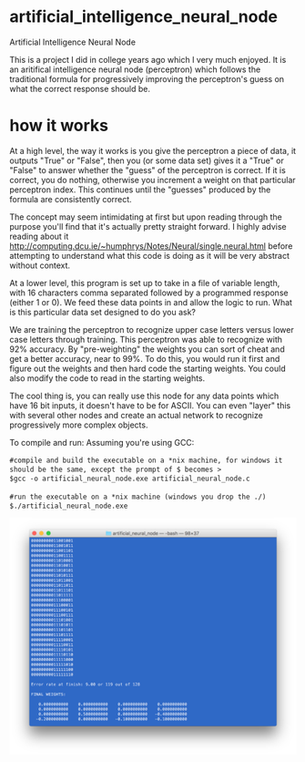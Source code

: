 # artificial_intelligence_neural_node
Artificial Intelligence Neural Node

This is a project I did in college years ago which I very much enjoyed. It is an aritifical intelligence neural node (perceptron) which follows the traditional formula for progressively improving the perceptron's guess on what the correct response should be.

# how it works

At a high level, the way it works is you give the perceptron a piece of data, it outputs "True" or "False", then you (or
some data set) gives it a "True" or "False" to answer whether the "guess" of the perceptron is correct. If it is correct, you
do nothing, otherwise you increment a weight on that particular perceptron index. This continues until the "guesses" produced by the formula are consistently correct.

The concept may seem intimidating at first but upon reading through the purpose you'll find that it's actually pretty straight forward. I highly advise reading about it http://computing.dcu.ie/~humphrys/Notes/Neural/single.neural.html before attempting to understand what
this code is doing as it will be very abstract without context.

At a lower level, this program is set up to take in a file of variable length, with 16 characters comma separated followed by a programmed response (either 1 or 0). We feed these data points in and allow the logic to run. What is this particular data set designed to do you ask?

We are training the perceptron to recognize upper case letters versus lower case letters through training. This perceptron was able to recognize with 92% accuracy. By "pre-weighting" the weights you can sort of cheat and get a better accuracy, near to 99%. To do this, you would run it first and figure out the weights and then hard code the starting weights. You could also modify the code to read in the starting weights.

The cool thing is, you can really use this node for any data points which have 16 bit inputs, it doesn't have to be for ASCII. You can even "layer" this with several other nodes and create an actual network to recognize progressively more complex objects.

To compile and run: Assuming you're using GCC:
    
    #compile and build the executable on a *nix machine, for windows it should be the same, except the prompt of $ becomes > 
    $gcc -o artificial_neural_node.exe artificial_neural_node.c
    
    #run the executable on a *nix machine (windows you drop the ./)
    $./artificial_neural_node.exe

![Perceptron Screenshot](https://github.com/amnolan/artificial_intelligence_neural_node_v01/raw/master/perceptron_screenshot.png?)
